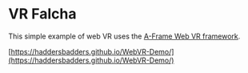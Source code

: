 # VR Falcha

This simple example of web VR uses the [A-Frame Web VR framework](https://aframe.io/). 

[https://haddersbadders.github.io/WebVR-Demo/](https://haddersbadders.github.io/WebVR-Demo/)
